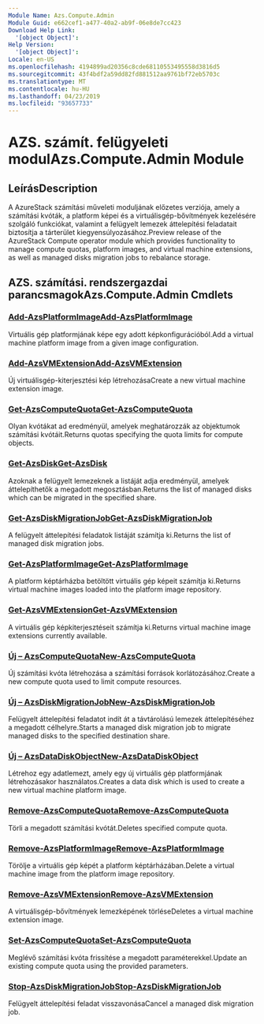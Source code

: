 ```yaml
---
Module Name: Azs.Compute.Admin
Module Guid: e662cef1-a477-40a2-ab9f-06e8de7cc423
Download Help Link:
  '[object Object]': 
Help Version:
  '[object Object]': 
Locale: en-US
ms.openlocfilehash: 4194899ad20356c8cde68110553495558d3816d5
ms.sourcegitcommit: 43f4bdf2a59dd82fd881512aa9761bf72eb5703c
ms.translationtype: MT
ms.contentlocale: hu-HU
ms.lasthandoff: 04/23/2019
ms.locfileid: "93657733"
---
```

# <span data-ttu-id="f503d-101">AZS. számít. felügyeleti modul</span><span class="sxs-lookup"><span data-stu-id="f503d-101">Azs.Compute.Admin Module</span></span>
## <span data-ttu-id="f503d-102">Leírás</span><span class="sxs-lookup"><span data-stu-id="f503d-102">Description</span></span>
<span data-ttu-id="f503d-103">A AzureStack számítási műveleti moduljának előzetes verziója, amely a számítási kvóták, a platform képei és a virtuálisgép-bővítmények kezelésére szolgáló funkciókat, valamint a felügyelt lemezek áttelepítési feladatait biztosítja a tárterület kiegyensúlyozásához.</span><span class="sxs-lookup"><span data-stu-id="f503d-103">Preview release of the AzureStack Compute operator module which provides functionality to manage compute quotas, platform images, and virtual machine extensions, as well as managed disks migration jobs to rebalance storage.</span></span>

## <span data-ttu-id="f503d-104">AZS. számítási. rendszergazdai parancsmagok</span><span class="sxs-lookup"><span data-stu-id="f503d-104">Azs.Compute.Admin Cmdlets</span></span>
### [<span data-ttu-id="f503d-105">Add-AzsPlatformImage</span><span class="sxs-lookup"><span data-stu-id="f503d-105">Add-AzsPlatformImage</span></span>](Add-AzsPlatformImage.md)
<span data-ttu-id="f503d-106">Virtuális gép platformjának képe egy adott képkonfigurációból.</span><span class="sxs-lookup"><span data-stu-id="f503d-106">Add a virtual machine platform image from a given image configuration.</span></span>

### [<span data-ttu-id="f503d-107">Add-AzsVMExtension</span><span class="sxs-lookup"><span data-stu-id="f503d-107">Add-AzsVMExtension</span></span>](Add-AzsVMExtension.md)
<span data-ttu-id="f503d-108">Új virtuálisgép-kiterjesztési kép létrehozása</span><span class="sxs-lookup"><span data-stu-id="f503d-108">Create a new virtual machine extension image.</span></span>

### [<span data-ttu-id="f503d-109">Get-AzsComputeQuota</span><span class="sxs-lookup"><span data-stu-id="f503d-109">Get-AzsComputeQuota</span></span>](Get-AzsComputeQuota.md)
<span data-ttu-id="f503d-110">Olyan kvótákat ad eredményül, amelyek meghatározzák az objektumok számítási kvótáit.</span><span class="sxs-lookup"><span data-stu-id="f503d-110">Returns quotas specifying the quota limits for compute objects.</span></span>

### [<span data-ttu-id="f503d-111">Get-AzsDisk</span><span class="sxs-lookup"><span data-stu-id="f503d-111">Get-AzsDisk</span></span>](Get-AzsDisk.md)
<span data-ttu-id="f503d-112">Azoknak a felügyelt lemezeknek a listáját adja eredményül, amelyek áttelepíthetők a megadott megosztásban.</span><span class="sxs-lookup"><span data-stu-id="f503d-112">Returns the list of managed disks which can be migrated in the specified share.</span></span>

### [<span data-ttu-id="f503d-113">Get-AzsDiskMigrationJob</span><span class="sxs-lookup"><span data-stu-id="f503d-113">Get-AzsDiskMigrationJob</span></span>](Get-AzsDiskMigrationJob.md)
<span data-ttu-id="f503d-114">A felügyelt áttelepítési feladatok listáját számítja ki.</span><span class="sxs-lookup"><span data-stu-id="f503d-114">Returns the list of managed disk migration jobs.</span></span>

### [<span data-ttu-id="f503d-115">Get-AzsPlatformImage</span><span class="sxs-lookup"><span data-stu-id="f503d-115">Get-AzsPlatformImage</span></span>](Get-AzsPlatformImage.md)
<span data-ttu-id="f503d-116">A platform képtárházba betöltött virtuális gép képeit számítja ki.</span><span class="sxs-lookup"><span data-stu-id="f503d-116">Returns virtual machine images loaded into the platform image repository.</span></span>

### [<span data-ttu-id="f503d-117">Get-AzsVMExtension</span><span class="sxs-lookup"><span data-stu-id="f503d-117">Get-AzsVMExtension</span></span>](Get-AzsVMExtension.md)
<span data-ttu-id="f503d-118">A virtuális gép képkiterjesztéseit számítja ki.</span><span class="sxs-lookup"><span data-stu-id="f503d-118">Returns virtual machine image extensions currently available.</span></span>

### [<span data-ttu-id="f503d-119">Új – AzsComputeQuota</span><span class="sxs-lookup"><span data-stu-id="f503d-119">New-AzsComputeQuota</span></span>](New-AzsComputeQuota.md)
<span data-ttu-id="f503d-120">Új számítási kvóta létrehozása a számítási források korlátozásához.</span><span class="sxs-lookup"><span data-stu-id="f503d-120">Create a new compute quota used to limit compute resources.</span></span>

### [<span data-ttu-id="f503d-121">Új – AzsDiskMigrationJob</span><span class="sxs-lookup"><span data-stu-id="f503d-121">New-AzsDiskMigrationJob</span></span>](New-AzsDiskMigrationJob.md)
<span data-ttu-id="f503d-122">Felügyelt áttelepítési feladatot indít át a távtárolású lemezek áttelepítéséhez a megadott célhelyre.</span><span class="sxs-lookup"><span data-stu-id="f503d-122">Starts a managed disk migration job to migrate managed disks to the specified destination share.</span></span>

### [<span data-ttu-id="f503d-123">Új – AzsDataDiskObject</span><span class="sxs-lookup"><span data-stu-id="f503d-123">New-AzsDataDiskObject</span></span>](New-AzsDataDiskObject.md)
<span data-ttu-id="f503d-124">Létrehoz egy adatlemezt, amely egy új virtuális gép platformjának létrehozásakor használatos.</span><span class="sxs-lookup"><span data-stu-id="f503d-124">Creates a data disk which is used to create a new virtual machine platform image.</span></span>

### [<span data-ttu-id="f503d-125">Remove-AzsComputeQuota</span><span class="sxs-lookup"><span data-stu-id="f503d-125">Remove-AzsComputeQuota</span></span>](Remove-AzsComputeQuota.md)
<span data-ttu-id="f503d-126">Törli a megadott számítási kvótát.</span><span class="sxs-lookup"><span data-stu-id="f503d-126">Deletes specified compute quota.</span></span>

### [<span data-ttu-id="f503d-127">Remove-AzsPlatformImage</span><span class="sxs-lookup"><span data-stu-id="f503d-127">Remove-AzsPlatformImage</span></span>](Remove-AzsPlatformImage.md)
<span data-ttu-id="f503d-128">Törölje a virtuális gép képét a platform képtárházában.</span><span class="sxs-lookup"><span data-stu-id="f503d-128">Delete a virtual machine image from the platform image repository.</span></span>

### [<span data-ttu-id="f503d-129">Remove-AzsVMExtension</span><span class="sxs-lookup"><span data-stu-id="f503d-129">Remove-AzsVMExtension</span></span>](Remove-AzsVMExtension.md)
<span data-ttu-id="f503d-130">A virtuálisgép-bővítmények lemezképének törlése</span><span class="sxs-lookup"><span data-stu-id="f503d-130">Deletes a virtual machine extension image.</span></span>

### [<span data-ttu-id="f503d-131">Set-AzsComputeQuota</span><span class="sxs-lookup"><span data-stu-id="f503d-131">Set-AzsComputeQuota</span></span>](Set-AzsComputeQuota.md)
<span data-ttu-id="f503d-132">Meglévő számítási kvóta frissítése a megadott paraméterekkel.</span><span class="sxs-lookup"><span data-stu-id="f503d-132">Update an existing compute quota using the provided parameters.</span></span>

### [<span data-ttu-id="f503d-133">Stop-AzsDiskMigrationJob</span><span class="sxs-lookup"><span data-stu-id="f503d-133">Stop-AzsDiskMigrationJob</span></span>](Stop-AzsDiskMigrationJob.md)
<span data-ttu-id="f503d-134">Felügyelt áttelepítési feladat visszavonása</span><span class="sxs-lookup"><span data-stu-id="f503d-134">Cancel a managed disk migration job.</span></span>

